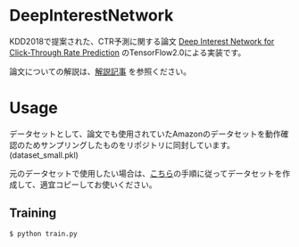 # DeepInterestNetwork
KDD2018で提案された、CTR予測に関する論文 [Deep Interest Network for Click-Through Rate Prediction](https://arxiv.org/abs/1706.06978) のTensorFlow2.0による実装です。

論文についての解説は、[解説記事](https://pompom168.hatenablog.com/entry/2019/06/30/004050) を参照ください。

# Usage
データセットとして、論文でも使用されていたAmazonのデータセットを動作確認のためサンプリングしたものをリポジトリに同封しています。(dataset_small.pkl)

元のデータセットで使用したい場合は、[こちら](https://github.com/zhougr1993/DeepInterestNetwork)の手順に従ってデータセットを作成して、適宜コピーしてお使いください。

## Training

```
$ python train.py
```
